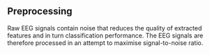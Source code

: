 ## Preprocessing
Raw EEG signals contain noise that reduces the quality of extracted features and in turn classification performance. The EEG signals are therefore processed in an attempt to maximise signal-to-noise ratio. 
